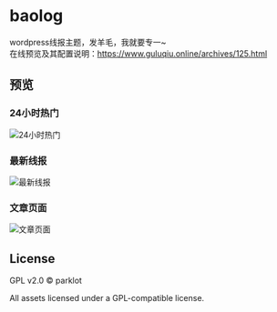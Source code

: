 # baolog
wordpress线报主题，发羊毛，我就要专一~<br>
在线预览及其配置说明：https://www.guluqiu.online/archives/125.html
## 预览
### 24小时热门
![24小时热门](https://i.loli.net/2021/08/26/incjTJN8BL79XOF.png)
### 最新线报
![最新线报](https://i.loli.net/2021/08/26/mOCsEn9ywcVjMGh.png)
### 文章页面
![文章页面](https://i.loli.net/2021/08/26/ZkQRoN78W5pihgI.png)

## License
GPL v2.0 © parklot

All assets licensed under a GPL-compatible license.
